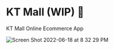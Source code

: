 # KT Mall (WIP) 🤖
KT Mall Online Ecommerce App



![Screen Shot 2022-06-18 at 8 32 29 PM](https://user-images.githubusercontent.com/34122139/174435644-aca5a691-97e2-4224-85e7-e6d8a5323124.png)
